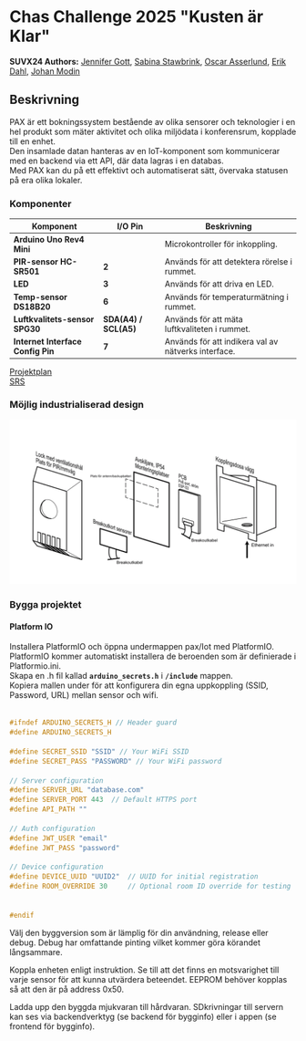 # Chas Challenge 2025 "Kusten är Klar"

**SUVX24 Authors:** [Jennifer Gott](https://github.com/simbachu), [Sabina Stawbrink](https://github.com/binasime), [Oscar Asserlund](https://github.com/NewNamesAreHard), [Erik Dahl](https://github.com/erikdsp), [Johan Modin](https://github.com/bubba-94)  

## Beskrivning

PAX är ett bokningssystem bestående av olika sensorer och teknologier i en hel produkt som mäter aktivitet och olika miljödata i konferensrum, kopplade till en enhet.  
Den insamlade datan hanteras av en IoT-komponent som kommunicerar med en backend via ett API, där data lagras i en databas.  
Med PAX kan du på ett effektivt och automatiserat sätt, övervaka statusen på era olika lokaler.  

### Komponenter

| **Komponent**                     | **I/O Pin**           | **Beskrivning**                                     |
| --------------------------------- | --------------------- | --------------------------------------------------- |
| **Arduino Uno Rev4 Mini**         |                       | Microkontroller för inkoppling.                     |
| **PIR-sensor HC-SR501**           | **2**                 | Används för att detektera rörelse i rummet.         |
| **LED**                           | **3**                 | Används för att driva en LED.                       |
| **Temp-sensor DS18B20**           | **6**                 | Används för temperaturmätning i rummet.             |
| **Luftkvalitets-sensor SPG30**    | **SDA(A4) / SCL(A5)** | Används för att mäta luftkvaliteten i rummet.       |
| **Internet Interface Config Pin** | **7**                 | Används för att indikera val av nätverks interface. |

[Projektplan](https://github.com/Kusten-ar-klar-Chas-Challenge-2025/pax/blob/main/Iot/docs/PROJEKTPLAN.md)  
[SRS](https://github.com/Kusten-ar-klar-Chas-Challenge-2025/pax/blob/main/Iot/docs/SRS.md)  

### Möjlig industrialiserad design
![alt text](pax-dosa.png)

### Bygga projektet

#### Platform IO

Installera PlatformIO och öppna undermappen pax/Iot med PlatformIO.  
PlatformIO kommer automatiskt installera de beroenden som är definierade i Platformio.ini.  
Skapa en .h fil kallad **`arduino_secrets.h`** i **`/include`** mappen.  
Kopiera mallen under för att konfigurera din egna uppkoppling (SSID, Password, URL) mellan sensor och wifi.  

``` cpp

#ifndef ARDUINO_SECRETS_H // Header guard 
#define ARDUINO_SECRETS_H 

#define SECRET_SSID "SSID" // Your WiFi SSID
#define SECRET_PASS "PASSWORD" // Your WiFi password 

// Server configuration
#define SERVER_URL "database.com"
#define SERVER_PORT 443  // Default HTTPS port
#define API_PATH "" 

// Auth configuration
#define JWT_USER "email"
#define JWT_PASS "password"

// Device configuration
#define DEVICE_UUID "UUID2"  // UUID for initial registration
#define ROOM_OVERRIDE 30     // Optional room ID override for testing


#endif
```

Välj den byggversion som är lämplig för din användning, release eller debug. Debug har omfattande pinting vilket kommer göra körandet långsammare.

Koppla enheten enligt instruktion. Se till att det finns en motsvarighet till varje sensor för att kunna utvärdera beteendet. EEPROM behöver kopplas så att den är på address 0x50.

Ladda upp den byggda mjukvaran till hårdvaran. SDkrivningar till servern kan ses via backendverktyg (se backend för bygginfo) eller i appen (se frontend för bygginfo).